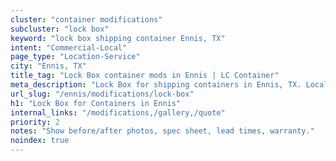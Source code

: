 ```yaml
---
cluster: "container modifications"
subcluster: "lock box"
keyword: "lock box shipping container Ennis, TX"
intent: "Commercial-Local"
page_type: "Location-Service"
city: "Ennis, TX"
title_tag: "Lock Box container mods in Ennis | LC Container"
meta_description: "Lock Box for shipping containers in Ennis, TX. Local fabrication & pro install. LC Container — Since 2003. Get a quote."
url_slug: "/ennis/modifications/lock-box"
h1: "Lock Box for Containers in Ennis"
internal_links: "/modifications,/gallery,/quote"
priority: 2
notes: "Show before/after photos, spec sheet, lead times, warranty."
noindex: true
---
```


<!-- TODO: Add unique city/inventory copy, images, and internal links here. -->
